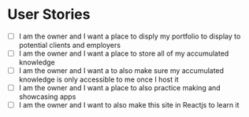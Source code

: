 # User Stories
- [ ] I am the owner and I want a place to disply my portfolio to display to potential clients and employers
- [ ] I am the owner and I want a place to store all of my accumulated knowledge
- [ ] I am the owner and I want a to also make sure my accumulated knowledge is only accessible to me once I host it
- [ ] I am the owner and I want a place to also practice making and showcasing apps
- [ ] I am the owner and I want to also make this site in Reactjs to learn it
